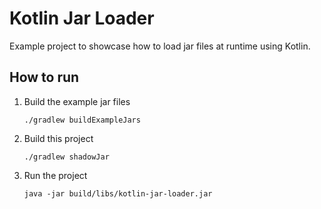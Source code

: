 # Kotlin Jar Loader

Example project to showcase how to load jar files at runtime using Kotlin.

## How to run

1. Build the example jar files

    ```shell
    ./gradlew buildExampleJars
    ```

2. Build this project
    ```shell
    ./gradlew shadowJar
    ```

3. Run the project
    ```shell
    java -jar build/libs/kotlin-jar-loader.jar
    ```